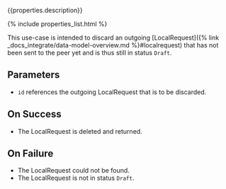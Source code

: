 {{properties.description}}

{% include properties_list.html %}

This use-case is intended to discard an outgoing [LocalRequest]({% link _docs_integrate/data-model-overview.md %}#localrequest) that has not been sent to the peer yet and is thus still in status `Draft`.

## Parameters

- `id` references the outgoing LocalRequest that is to be discarded.

## On Success

- The LocalRequest is deleted and returned.

## On Failure

- The LocalRequest could not be found.
- The LocalRequest is not in status `Draft`.
